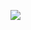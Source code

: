 [![](https://jitpack.io/v/AlbertoMarinFa/SumNumbers.svg)](https://jitpack.io/#AlbertoMarinFa/SumNumbers)
